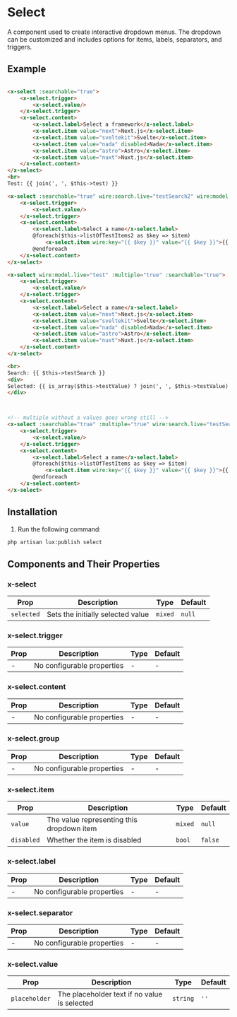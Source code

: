 # Select
A component used to create interactive dropdown menus. The dropdown can be customized and includes options for items, labels, separators, and triggers.

## Example
```html

<x-select :searchable="true">
    <x-select.trigger>
        <x-select.value/>
    </x-select.trigger>
    <x-select.content>
        <x-select.label>Select a framework</x-select.label>
        <x-select.item value="next">Next.js</x-select.item>
        <x-select.item value="sveltekit">Svelte</x-select.item>
        <x-select.item value="nada" disabled>Nada</x-select.item>
        <x-select.item value="astro">Astro</x-select.item>
        <x-select.item value="nuxt">Nuxt.js</x-select.item>
    </x-select.content>
</x-select>
<br>
Test: {{ join(', ', $this->test) }}

<x-select :searchable="true" wire:search.live="testSearch2" wire:model.live="testValue2" :clientSearch="false">
    <x-select.trigger>
        <x-select.value/>
    </x-select.trigger>
    <x-select.content>
        <x-select.label>Select a name</x-select.label>
        @foreach($this->listOfTestItems2 as $key => $item)
            <x-select.item wire:key="{{ $key }}" value="{{ $key }}">{{ $item }}</x-select.item>
        @endforeach
    </x-select.content>
</x-select>

<x-select wire:model.live="test" :multiple="true" :searchable="true">
    <x-select.trigger>
        <x-select.value/>
    </x-select.trigger>
    <x-select.content>
        <x-select.label>Select a name</x-select.label>
        <x-select.item value="next">Next.js</x-select.item>
        <x-select.item value="sveltekit">Svelte</x-select.item>
        <x-select.item value="nada" disabled>Nada</x-select.item>
        <x-select.item value="astro">Astro</x-select.item>
        <x-select.item value="nuxt">Nuxt.js</x-select.item>
    </x-select.content>
</x-select>

<br>
Search: {{ $this->testSearch }}
<div>
Selected: {{ is_array($this->testValue) ? join(', ', $this->testValue) : $this->testValue }}
</div>



<!-- multiple without a values goes wrong still -->
<x-select :searchable="true" :multiple="true" wire:search.live="testSearch" wire:model.live="testValue" :clientSearch="false">
    <x-select.trigger>
        <x-select.value/>
    </x-select.trigger>
    <x-select.content>
        <x-select.label>Select a name</x-select.label>
        @foreach($this->listOfTestItems as $key => $item)
            <x-select.item wire:key="{{ $key }}" value="{{ $key }}">{{ $item }}</x-select.item>
        @endforeach
    </x-select.content>
</x-select>
```

## Installation

1. Run the following command:

```bash
php artisan lux:publish select
```

## Components and Their Properties

### x-select

| Prop        | Description                                  | Type     | Default       |
|-------------|----------------------------------------------|----------|---------------|
| `selected`  | Sets the initially selected value            | `mixed`  | `null`        |

### x-select.trigger

| Prop        | Description                                  | Type     | Default       |
|-------------|----------------------------------------------|----------|---------------|
| -           | No configurable properties                   | -        | -             |

### x-select.content

| Prop        | Description                                  | Type     | Default       |
|-------------|----------------------------------------------|----------|---------------|
| -           | No configurable properties                   | -        | -             |

### x-select.group

| Prop        | Description                                  | Type     | Default       |
|-------------|----------------------------------------------|----------|---------------|
| -           | No configurable properties                   | -        | -             |

### x-select.item

| Prop        | Description                                  | Type     | Default       |
|-------------|----------------------------------------------|----------|---------------|
| `value`     | The value representing this dropdown item    | `mixed`  | `null`        |
| `disabled`  | Whether the item is disabled                 | `bool`   | `false`       |

### x-select.label

| Prop        | Description                                  | Type     | Default       |
|-------------|----------------------------------------------|----------|---------------|
| -           | No configurable properties                   | -        | -             |

### x-select.separator

| Prop        | Description                                  | Type     | Default       |
|-------------|----------------------------------------------|----------|---------------|
| -           | No configurable properties                   | -        | -             |

### x-select.value

| Prop        | Description                                  | Type     | Default       |
|-------------|----------------------------------------------|----------|---------------|
| `placeholder`| The placeholder text if no value is selected| `string` | `''`          |
